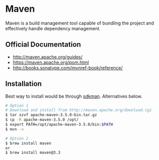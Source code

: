 # Maven

Maven is a build management tool capable of bundling the project and effectively handle dependency management.

## Official Documentation

* http://maven.apache.org/guides/
* https://maven.apache.org/pom.html
* http://books.sonatype.com/mvnref-book/reference/

## Installation

Best way to install would be through [sdkman](./version-manager.md). Alternatives below.

```sh
# Option 1
# Download and install from http://maven.apache.org/download.cgi
$ tar xzvf apache-maven-3.5.0-bin.tar.gz
$ cp -R apache-maven-3.5.0 /opt/
$ export PATH=/opt/apache-maven-3.5.0/bin:$PATH
$ mvn -v

# Option 2
$ brew install maven
or
$ brew install maven@3.3
```
